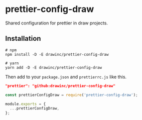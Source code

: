 # prettier-config-draw

Shared configuration for prettier in draw projects.

## Installation

```shell
# npm
npm install -D -E drawinc/prettier-config-draw

# yarn
yarn add -D -E drawinc/prettier-config-draw
```

Then add to your `package.json` and `prettierrc.js` like this.

```json
"prettier": "github:drawinc/prettier-config-draw"
```

```js
const prettierConfigDraw = require('prettier-config-draw');

module.exports = {
  ...prettierConfigDraw,
};
```
